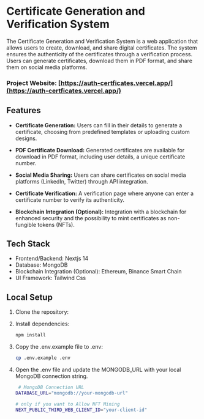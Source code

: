 # Certificate Generation and Verification System

The Certificate Generation and Verification System is a web application that allows users to create, download, and share digital certificates. The system ensures the authenticity of the certificates through a verification process. Users can generate certificates, download them in PDF format, and share them on social media platforms.

### Project Website: [https://auth-certficates.vercel.app/](https://auth-certficates.vercel.app/)

## Features

- **Certificate Generation:** Users can fill in their details to generate a certificate, choosing from predefined templates or uploading custom designs.

- **PDF Certificate Download:** Generated certificates are available for download in PDF format, including user details, a unique certificate number.

- **Social Media Sharing:** Users can share certificates on social media platforms (LinkedIn, Twitter) through API integration.

- **Certificate Verification:** A verification page where anyone can enter a certificate number to verify its authenticity.

- **Blockchain Integration (Optional):** Integration with a blockchain for enhanced security and the possibility to mint certificates as non-fungible tokens (NFTs).

## Tech Stack

- Frontend/Backend: Nextjs 14
- Database: MongoDB
- Blockchain Integration (Optional): Ethereum, Binance Smart Chain
- UI Framework: Tailwind Css

## Local Setup

1. Clone the repository:
2. Install dependencies:
   ```bash
   npm install
   ```
3. Copy the .env.example file to .env:
   ```bash
   cp .env.example .env
   ```
4. Open the .env file and update the MONGODB_URL with your local MongoDB connection string.

   ```bash
    # MongoDB Connection URL
   DATABASE_URL="mongodb://your-mongodb-url"

   # only if you want to Allow NFT Mining
   NEXT_PUBLIC_THIRD_WEB_CLIENT_ID="your-client-id"
   ```
